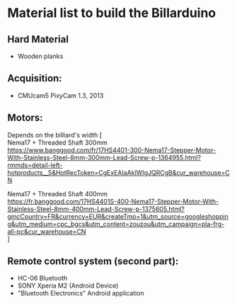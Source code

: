 # Material list to build the Billarduino


## Hard Material
- Wooden planks

## Acquisition:
- CMUcam5 PixyCam 1.3, 2013

## Motors:
Depends on the billiard's width [  
Nema17 + Threaded Shaft 300mm  
https://www.banggood.com/fr/17HS4401-300-Nema17-Stepper-Motor-With-Stainless-Steel-8mm-300mm-Lead-Screw-p-1364955.html?rmmds=detail-left-hotproducts__5&HotRecToken=CgExEAIaAklWIgJQRCgB&cur_warehouse=CN  

Nema17 + Threaded Shaft 400mm  
https://fr.banggood.com/17HS4401S-400-Nema17-Stepper-Motor-With-Stainless-Steel-8mm-400mm-Lead-Screw-p-1375605.html?gmcCountry=FR&currency=EUR&createTmp=1&utm_source=googleshopping&utm_medium=cpc_bgcs&utm_content=zouzou&utm_campaign=pla-frg-all-pc&cur_warehouse=CN  
]  

## Remote control system (second part):
- HC-06 Bluetooth
- SONY Xperia M2 (Android Device)
- "Bluetooth Electronics" Android application
